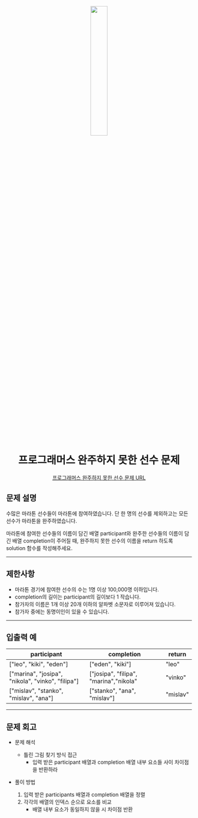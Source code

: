 <div align="center">
<img src="https://user-images.githubusercontent.com/81874493/219006228-a39cd520-f88b-4bb2-9bff-154a2a8f53cd.jpg" width = "30%" height="30%">

# 프로그래머스 완주하지 못한 선수 문제
[프로그래머스 완주하지 못한 선수 문제 URL](https://school.programmers.co.kr/learn/courses/30/lessons/42576)


</div>



## 문제 설명
수많은 마라톤 선수들이 마라톤에 참여하였습니다. 단 한 명의 선수를 제외하고는 모든 선수가 마라톤을 완주하였습니다.

마라톤에 참여한 선수들의 이름이 담긴 배열 participant와 완주한 선수들의 이름이 담긴 배열 completion이 주어질 때, 완주하지 못한 선수의 이름을 return 하도록 solution 함수를 작성해주세요.

---
## 제한사항
* 마라톤 경기에 참여한 선수의 수는 1명 이상 100,000명 이하입니다.
* completion의 길이는 participant의 길이보다 1 작습니다.
* 참가자의 이름은 1개 이상 20개 이하의 알파벳 소문자로 이루어져 있습니다.
* 참가자 중에는 동명이인이 있을 수 있습니다.

---
## 입출력 예

|participant|completion|return|
|----|---|---|
|["leo", "kiki", "eden"]|["eden", "kiki"]|"leo"|
|["marina", "josipa", "nikola", "vinko", "filipa"]|["josipa", "filipa", "marina","nikola" |"vinko"|
|["mislav", "stanko", "mislav", "ana"]|["stanko", "ana", "mislav"]|"mislav"|

---
## 문제 회고

* 문제 해석
    * 틀린 그림 찾기 방식 접근
        * 입력 받은 participant 배열과 completion 배열 내부 요소들 사이 차이점을 반환하라
    
* 풀이 방법
    1. 입력 받은 participants 배열과 completion 배열을 정렬
    2. 각각의 배열의 인덱스 순으로 요소를 비교
        * 배열 내부 요소가 동일하지 않을 시 차이점 반환

          

